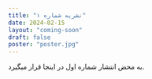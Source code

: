 ```yaml
---
title: "نشریه شماره ۱"
date: 2024-02-15
layout: "coming-soon"
draft: false
poster: "poster.jpg"
---
```


به محض انتشار شماره اول در اینجا  قرار میگیرد.